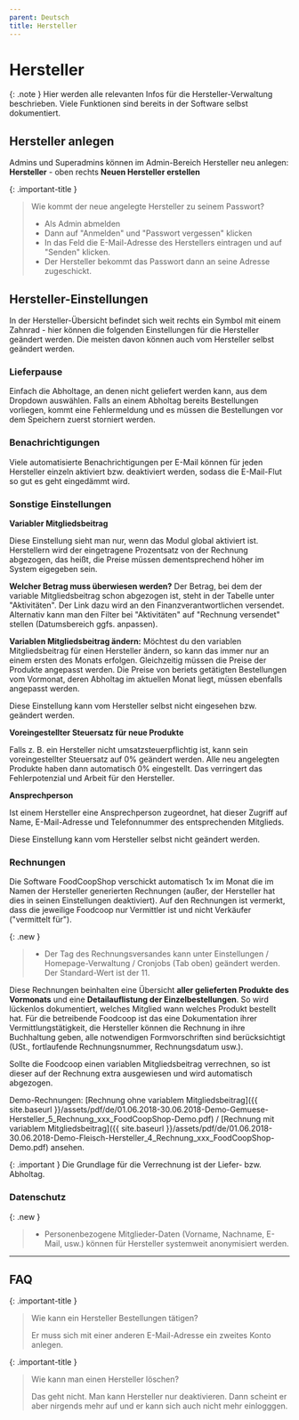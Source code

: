 ```yaml
---
parent: Deutsch
title: Hersteller
---
```


# Hersteller

{: .note }
Hier werden alle relevanten Infos für die Hersteller-Verwaltung beschrieben. Viele Funktionen sind bereits in der Software selbst dokumentiert.

## Hersteller anlegen

Admins und Superadmins können im Admin-Bereich Hersteller neu anlegen: **Hersteller** - oben rechts **Neuen Hersteller erstellen**

{: .important-title }
> Wie kommt der neue angelegte Hersteller zu seinem Passwort?
>
> * Als Admin abmelden
> * Dann auf "Anmelden" und "Passwort vergessen" klicken
> * In das Feld die E-Mail-Adresse des Herstellers eintragen und auf "Senden" klicken.
> * Der Hersteller bekommt das Passwort dann an seine Adresse zugeschickt.

## Hersteller-Einstellungen

In der Hersteller-Übersicht befindet sich weit rechts ein Symbol mit einem Zahnrad - hier können die folgenden Einstellungen für die Hersteller geändert werden. Die meisten davon können auch vom Hersteller selbst geändert werden.

### Lieferpause

Einfach die Abholtage, an denen nicht geliefert werden kann, aus dem Dropdown auswählen. Falls an einem Abholtag bereits Bestellungen vorliegen, kommt eine Fehlermeldung und es müssen die Bestellungen vor dem Speichern zuerst storniert werden.


### Benachrichtigungen
Viele automatisierte Benachrichtigungen per E-Mail können für jeden Hersteller einzeln aktiviert bzw. deaktiviert werden, sodass die E-Mail-Flut so gut es geht eingedämmt wird.


### Sonstige Einstellungen

**Variabler Mitgliedsbeitrag**

Diese Einstellung sieht man nur, wenn das Modul global aktiviert ist. Herstellern wird der eingetragene Prozentsatz von der Rechnung abgezogen, das heißt, die Preise müssen dementsprechend höher im System eigegeben sein.

**Welcher Betrag muss überwiesen werden?** Der Betrag, bei dem der variable Mitgliedsbeitrag schon abgezogen ist, steht in der Tabelle unter "Aktivitäten". Der Link dazu wird an den Finanzverantwortlichen versendet. Alternativ kann man den Filter bei "Aktivitäten" auf "Rechnung versendet" stellen (Datumsbereich ggfs. anpassen).

**Variablen Mitgliedsbeitrag ändern:** Möchtest du den variablen Mitgliedsbeitrag für einen Hersteller ändern, so kann das immer nur an einem ersten des Monats erfolgen. Gleichzeitig müssen die Preise der Produkte angepasst werden. Die Preise von beriets getätigten Bestellungen vom Vormonat, deren Abholtag im aktuellen Monat liegt, müssen ebenfalls angepasst werden.

Diese Einstellung kann vom Hersteller selbst nicht eingesehen bzw. geändert werden.

**Voreingestellter Steuersatz für neue Produkte**

Falls z. B. ein Hersteller nicht umsatzsteuerpflichtig ist, kann sein voreingestellter Steuersatz auf 0% geändert werden. Alle neu angelegten Produkte haben dann automatisch 0% eingestellt. Das verringert das Fehlerpotenzial und Arbeit für den Hersteller.

**Ansprechperson**

Ist einem Hersteller eine Ansprechperson zugeordnet, hat dieser Zugriff auf Name, E-Mail-Adresse und Telefonnummer des entsprechenden Mitglieds.

Diese Einstellung kann vom Hersteller selbst nicht geändert werden.


### Rechnungen

Die Software FoodCoopShop verschickt automatisch 1x im Monat die im Namen der Hersteller generierten Rechnungen (außer, der Hersteller hat dies in seinen Einstellungen deaktiviert). Auf den Rechnungen ist vermerkt, dass die jeweilige Foodcoop nur Vermittler ist und nicht Verkäufer ("vermittelt für").

{: .new }
> * Der Tag des Rechnungsversandes kann unter Einstellungen / Homepage-Verwaltung / Cronjobs (Tab oben) geändert werden. Der Standard-Wert ist der 11.

Diese Rechnungen beinhalten eine Übersicht **aller gelieferten Produkte des Vormonats** und eine **Detailauflistung der Einzelbestellungen**. So wird lückenlos dokumentiert, welches Mitglied wann welches Produkt bestellt hat. Für die betreibende Foodcoop ist das eine Dokumentation ihrer Vermittlungstätigkeit, die Hersteller können die Rechnung in ihre Buchhaltung geben, alle notwendigen Formvorschriften sind berücksichtigt (USt., fortlaufende Rechnungsnummer, Rechnungsdatum usw.).

Sollte die Foodcoop einen variablen Mitgliedsbeitrag verrechnen, so ist dieser auf der Rechnung extra ausgewiesen und wird automatisch abgezogen.

Demo-Rechnungen: [Rechnung ohne variablem Mitgliedsbeitrag]({{ site.baseurl }}/assets/pdf/de/01.06.2018-30.06.2018-Demo-Gemuese-Hersteller_5_Rechnung_xxx_FoodCoopShop-Demo.pdf) / [Rechnung mit variablem Mitgliedsbeitrag]({{ site.baseurl }}/assets/pdf/de/01.06.2018-30.06.2018-Demo-Fleisch-Hersteller_4_Rechnung_xxx_FoodCoopShop-Demo.pdf) ansehen.

{: .important }
Die Grundlage für die Verrechnung ist der Liefer- bzw. Abholtag.


### Datenschutz

{: .new }
> * Personenbezogene Mitglieder-Daten (Vorname, Nachname, E-Mail, usw.) können für Hersteller systemweit anonymisiert werden.

* * *

## FAQ

{: .important-title }
> Wie kann ein Hersteller Bestellungen tätigen?
>
> Er muss sich mit einer anderen E-Mail-Adresse ein zweites Konto anlegen.

{: .important-title }
> Wie kann man einen Hersteller löschen?
>
> Das geht nicht. Man kann Hersteller nur deaktivieren. Dann scheint er aber nirgends mehr auf und er kann sich auch nicht mehr einlogggen.
